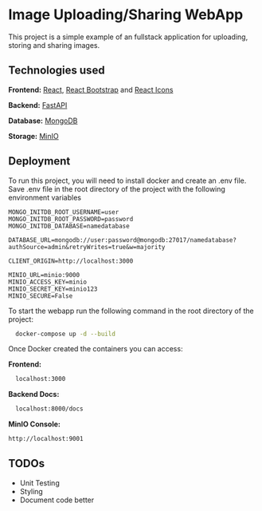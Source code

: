 # Image Uploading/Sharing WebApp

This project is a simple example of an fullstack application 
for uploading, storing and sharing images. 



## Technologies used

**Frontend:** 
[React](https://reactjs.org/),
[React Bootstrap](https://react-bootstrap.github.io/)
and [React Icons](https://react-icons.github.io/react-icons)

**Backend:** [FastAPI](https://fastapi.tiangolo.com/)

**Database:** [MongoDB](https://www.mongodb.com/)

**Storage:** [MinIO](https://min.io/)




## Deployment

To run this project, you will need to install docker and create an .env file.
Save .env file in the root directory of the project with the following environment variables 

`MONGO_INITDB_ROOT_USERNAME=user`   
`MONGO_INITDB_ROOT_PASSWORD=password`   
`MONGO_INITDB_DATABASE=namedatabase`   

`DATABASE_URL=mongodb://user:password@mongodb:27017/namedatabase?authSource=admin&retryWrites=true&w=majority`   

`CLIENT_ORIGIN=http://localhost:3000`   

`MINIO_URL=minio:9000`   
`MINIO_ACCESS_KEY=minio`   
`MINIO_SECRET_KEY=minio123`  
`MINIO_SECURE=False`

To start the webapp run the following command in the root directory of the project:

```bash
  docker-compose up -d --build
```

Once Docker created the containers you can access:

**Frontend:** 
```bash
  localhost:3000
````

**Backend Docs:**
```bash
  localhost:8000/docs
```

**MinIO Console:**
```bash
http://localhost:9001
```


## TODOs

- Unit Testing
- Styling
- Document code better
